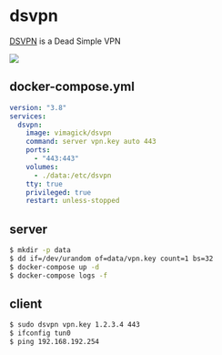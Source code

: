 dsvpn
=====

[DSVPN][1] is a Dead Simple VPN

![][2]

docker-compose.yml
------------------

```yaml
version: "3.8"
services:
  dsvpn:
    image: vimagick/dsvpn
    command: server vpn.key auto 443
    ports:
      - "443:443"
    volumes:
      - ./data:/etc/dsvpn
    tty: true
    privileged: true
    restart: unless-stopped
```

server
------

```bash
$ mkdir -p data
$ dd if=/dev/urandom of=data/vpn.key count=1 bs=32
$ docker-compose up -d
$ docker-compose logs -f
```

client
------

```bash
$ sudo dsvpn vpn.key 1.2.3.4 443
$ ifconfig tun0
$ ping 192.168.192.254
```

[1]: https://github.com/jedisct1/dsvpn
[2]: https://github.com/jedisct1/dsvpn/raw/master/logo.png
